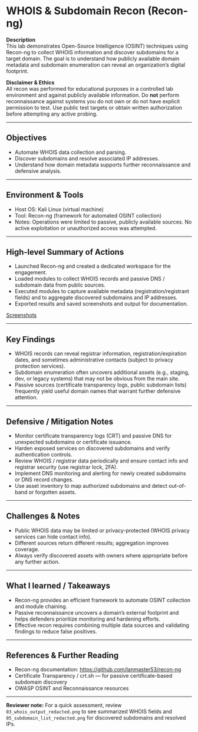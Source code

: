 # WHOIS & Subdomain Recon (Recon-ng)

**Description**  
This lab demonstrates Open-Source Intelligence (OSINT) techniques using Recon-ng to collect WHOIS information and discover subdomains for a target domain. The goal is to understand how publicly available domain metadata and subdomain enumeration can reveal an organization’s digital footprint.

**Disclaimer & Ethics**  
All recon was performed for educational purposes in a controlled lab environment and against publicly available information. Do **not** perform reconnaissance against systems you do not own or do not have explicit permission to test. Use public test targets or obtain written authorization before attempting any active probing.

---

## Objectives
- Automate WHOIS data collection and parsing.  
- Discover subdomains and resolve associated IP addresses.  
- Understand how domain metadata supports further reconnaissance and defensive analysis.

---

## Environment & Tools
- Host OS: Kali Linux (virtual machine)  
- Tool: Recon-ng (framework for automated OSINT collection)  
- Notes: Operations were limited to passive, publicly available sources. No active exploitation or unauthorized access was attempted.

---

## High-level Summary of Actions
- Launched Recon-ng and created a dedicated workspace for the engagement.  
- Loaded modules to collect WHOIS records and passive DNS / subdomain data from public sources.  
- Executed modules to capture available metadata (registration/registrant fields) and to aggregate discovered subdomains and IP addresses.  
- Exported results and saved screenshots and output for documentation.

[Screenshots](./Screenshots)

---

## Key Findings
- WHOIS records can reveal registrar information, registration/expiration dates, and sometimes administrative contacts (subject to privacy protection services).  
- Subdomain enumeration often uncovers additional assets (e.g., staging, dev, or legacy systems) that may not be obvious from the main site.  
- Passive sources (certificate transparency logs, public subdomain lists) frequently yield useful domain names that warrant further defensive attention.

---

## Defensive / Mitigation Notes
- Monitor certificate transparency logs (CRT) and passive DNS for unexpected subdomains or certificate issuance.  
- Harden exposed services on discovered subdomains and verify authentication controls.  
- Review WHOIS / registrar data periodically and ensure contact info and registrar security (use registrar lock, 2FA).  
- Implement DNS monitoring and alerting for newly created subdomains or DNS record changes.  
- Use asset inventory to map authorized subdomains and detect out-of-band or forgotten assets.

---

## Challenges & Notes
- Public WHOIS data may be limited or privacy-protected (WHOIS privacy services can hide contact info).  
- Different sources return different results; aggregation improves coverage.  
- Always verify discovered assets with owners where appropriate before any further action.

---

## What I learned / Takeaways
- Recon-ng provides an efficient framework to automate OSINT collection and module chaining.  
- Passive reconnaissance uncovers a domain’s external footprint and helps defenders prioritize monitoring and hardening efforts.  
- Effective recon requires combining multiple data sources and validating findings to reduce false positives.

---

## References & Further Reading
- Recon-ng documentation: https://github.com/lanmaster53/recon-ng  
- Certificate Transparency / crt.sh — for passive certificate-based subdomain discovery  
- OWASP OSINT and Reconnaissance resources

---

**Reviewer note:** For a quick assessment, review `03_whois_output_redacted.png` to see summarized WHOIS fields and `05_subdomain_list_redacted.png` for discovered subdomains and resolved IPs.
